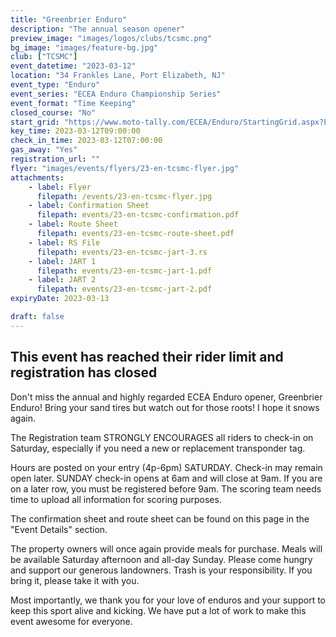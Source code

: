 ```yaml
---
title: "Greenbrier Enduro"
description: "The annual season opener"
preview_image: "images/logos/clubs/tcsmc.png"
bg_image: "images/feature-bg.jpg"
club: ["TCSMC"]
event_datetime: "2023-03-12"
location: "34 Frankles Lane, Port Elizabeth, NJ"
event_type: "Enduro"
event_series: "ECEA Enduro Championship Series"
event_format: "Time Keeping"
closed_course: "No"
start_grid: "https://www.moto-tally.com/ECEA/Enduro/StartingGrid.aspx?EY=2023&EID=1"
key_time: 2023-03-12T09:00:00
check_in_time: 2023-03-12T07:00:00
gas_away: "Yes"
registration_url: ""
flyer: "images/events/flyers/23-en-tcsmc-flyer.jpg"
attachments:
    - label: Flyer
      filepath: /events/23-en-tcsmc-flyer.jpg
    - label: Confirmation Sheet
      filepath: events/23-en-tcsmc-confirmation.pdf
    - label: Route Sheet
      filepath: events/23-en-tcsmc-route-sheet.pdf
    - label: RS File
      filepath: events/23-en-tcsmc-jart-3.rs
    - label: JART 1
      filepath: events/23-en-tcsmc-jart-1.pdf
    - label: JART 2
      filepath: events/23-en-tcsmc-jart-2.pdf
expiryDate: 2023-03-13

draft: false
---
```


## This event has reached their rider limit and registration has closed

Don't miss the annual and highly regarded ECEA Enduro opener, Greenbrier Enduro! Bring your sand tires but watch out for those roots! I hope it snows again.

The Registration team STRONGLY ENCOURAGES all riders to check-in on Saturday, especially if you need a new or replacement transponder tag.

Hours are posted on your entry (4p-6pm) SATURDAY. Check-in may remain open later. SUNDAY check-in opens at 6am and will close at 9am. If you are on a later row, you must be registered before 9am. The scoring team needs time to upload all information for scoring purposes.

The confirmation sheet and route sheet can be found on this page in the "Event Details" section.

The property owners will once again provide meals for purchase. Meals will be available Saturday afternoon and all-day Sunday. Please come hungry and support our generous landowners. Trash is your responsibility. If you bring it, please take it with you.

Most importantly, we thank you for your love of enduros and your support to keep this sport alive and kicking. We have put a lot of work to make this event awesome for everyone.